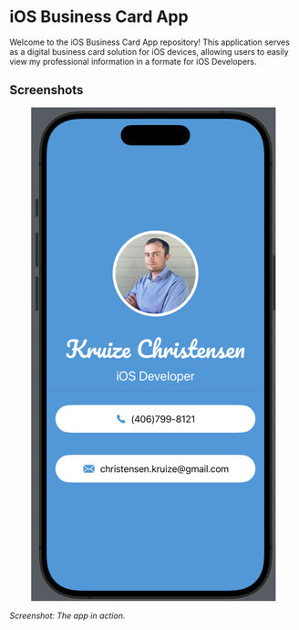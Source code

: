 # iOS Business Card App

Welcome to the iOS Business Card App repository! This application serves as a digital business card solution for iOS devices, allowing users to easily view my professional information in a formate for iOS Developers.

## Screenshots

<p align="center">
  <img src="IOSCard.png" alt="iOSCard">
</p>

*Screenshot: The app in action.*
